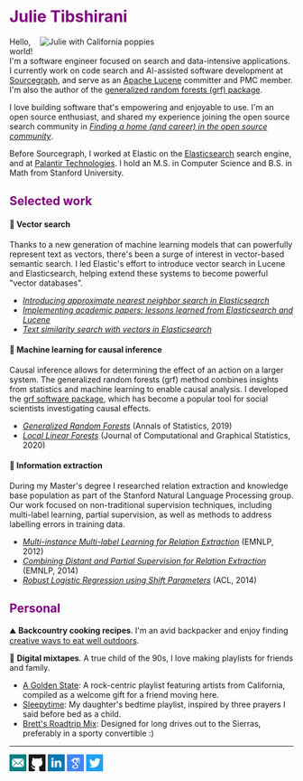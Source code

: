 # <span style="color:purple">Julie Tibshirani</span>

<img src="/assets/julie.jpg" alt="Julie with California poppies" width="450" style="float: right; margin-bottom: 5px; margin-left: 10px;"/>

Hello, world! I'm a software engineer focused on search and data-intensive applications. I currently work on code search and AI-assisted software
development at [Sourcegraph](https://about.sourcegraph.com/), and serve as an
[Apache Lucene](https://lucene.apache.org/) committer and PMC member. I'm also
the author of the [generalized random forests (grf) package](https://grf-labs.github.io/grf/).

I love building software that's empowering and enjoyable to use. I'm an open
source enthusiast, and shared my experience joining the open source search
community in
*[Finding a home (and career) in the open source community](https://www.elastic.co/blog/culture-finding-a-home-and-career-in-the-open-source-community)*.

Before Sourcegraph, I worked at Elastic on the [Elasticsearch](https://en.wikipedia.org/wiki/Elasticsearch) search engine, and at [Palantir Technologies](https://www.palantir.com/). I hold an M.S. in Computer Science and B.S. in Math from Stanford University.

## <span style="color:purple">Selected work</span>

#### 🔎  Vector search
Thanks to a new generation of machine learning models that can powerfully
represent text as vectors, there's been a surge of interest in vector-based 
semantic search. I led Elastic's effort to introduce vector search in Lucene and
Elasticsearch, helping extend these systems to become powerful "vector databases".
* *[Introducing approximate nearest neighbor search in Elasticsearch](https://www.elastic.co/blog/introducing-approximate-nearest-neighbor-search-in-elasticsearch-8.0)*
* *[Implementing academic papers: lessons learned from Elasticsearch and Lucene](https://www.elastic.co/blog/implementing-academic-papers-lessons-learned-from-elasticsearch-and-lucene)*
* *[Text similarity search with vectors in Elasticsearch](https://www.elastic.co/blog/text-similarity-search-with-vectors-in-elasticsearch)*

#### 🌲  Machine learning for causal inference
Causal inference allows for determining the effect of an action on a
larger system. The generalized random forests (grf) method combines insights
from statistics and machine learning to enable causal analysis. I developed the
[grf software package](https://grf-labs.github.io/grf/), which has become a
popular tool for social scientists investigating causal effects.
* *[Generalized Random Forests](https://arxiv.org/abs/1610.01271)* (Annals of Statistics, 2019)
* *[Local Linear Forests](https://arxiv.org/abs/1807.11408)* (Journal of Computational and Graphical Statistics, 2020)

#### 💾  Information extraction
During my Master's degree I researched relation extraction and knowledge base
population as part of the Stanford Natural Language Processing group. Our work
focused on non-traditional supervision techniques, including multi-label
learning, partial supervision, as well as methods to address labelling errors in
training data.
* *[Multi-instance Multi-label Learning for Relation Extraction](https://www.aclweb.org/anthology/D12-1042/)* (EMNLP, 2012)
* *[Combining Distant and Partial Supervision for Relation Extraction](https://www.aclweb.org/anthology/D14-1164/)* (EMNLP, 2014)
* *[Robust Logistic Regression using Shift Parameters](https://www.aclweb.org/anthology/P14-2021/)* (ACL, 2014)

## <span style="color:purple">Personal</span>

⛰️ **Backcountry cooking recipes**. I'm an avid backpacker and enjoy finding [creative ways to eat well outdoors](/backcountry).

📼 **Digital mixtapes**. A true child of the 90s, I love making playlists for friends and family.
* [A Golden State](https://open.spotify.com/playlist/2T4qI78ekq6IvZWdD0hAvl?si=11a8494c3e4141ee): A rock-centric playlist featuring artists from California, compiled as a welcome gift for a friend moving here.
* [Sleepytime](https://open.spotify.com/playlist/5FigKrjjfhB4ucejGy6sBH?si=b6ecde45b5904ffb): My daughter's bedtime playlist, inspired by three prayers I said before bed as a child.
* [Brett's Roadtrip Mix](https://open.spotify.com/playlist/3lTKM5ROX7UgkLWNLiLhTx?si=6fa0d82bea504d57): Designed for long drives out to the Sierras, preferably in a sporty convertible :)

___

<a href="mailto: julietibs@apache.org"><img src="https://raw.githubusercontent.com/edent/SuperTinyIcons/master/images/svg/email.svg" alt="Email icon" width=30></a>
<a href="http://www.github.com/jtibshirani"><img src="https://raw.githubusercontent.com/edent/SuperTinyIcons/master/images/svg/github.svg" alt="Github icon" width=30></a>
<a href="https://www.linkedin.com/in/julie-tibshirani/"><img src="https://raw.githubusercontent.com/edent/SuperTinyIcons/master/images/svg/linkedin.svg" alt="LinkedIn icon" width=30></a>
<a href="https://scholar.google.com/citations?user=H-A5KBYAAAAJ&hl=en"><img src="https://raw.githubusercontent.com/edent/SuperTinyIcons/master/images/svg/google_scholar.svg" alt="Google scholar icon" width=30></a>
<a href="http://www.twitter.com/julietibs"><img src="https://raw.githubusercontent.com/edent/SuperTinyIcons/master/images/svg/twitter.svg" alt="Twitter icon" width=30></a>
